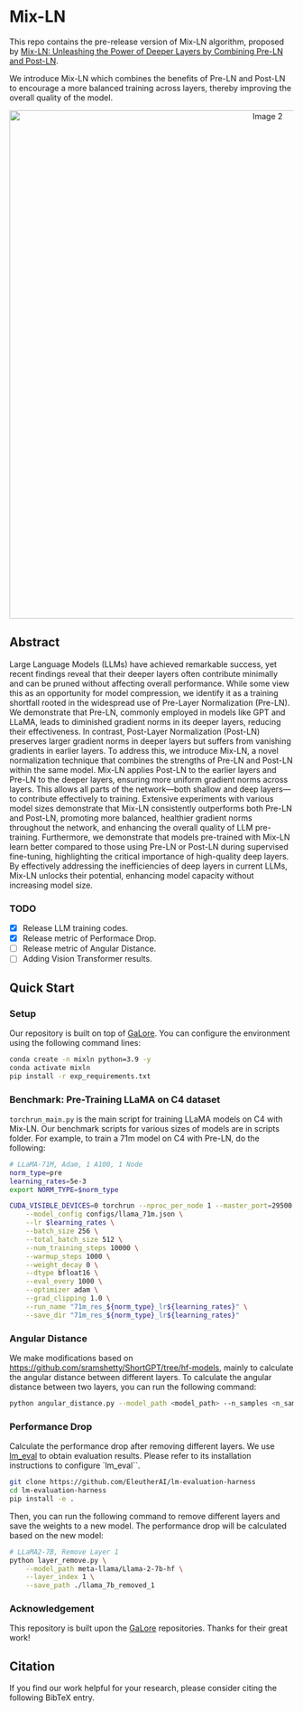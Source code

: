 # Mix-LN

This repo contains the pre-release version of Mix-LN algorithm, proposed by [Mix-LN: Unleashing the Power of Deeper Layers by Combining Pre-LN and Post-LN](https://arxiv.org/abs).

We introduce Mix-LN which combines the benefits of Pre-LN and Post-LN to encourage a more balanced training across layers, thereby improving the overall quality of the model.

<div align="center">
  <img src="https://github.com/user-attachments/assets/365b571d-1004-4fff-8878-9af1374da057" alt="Image 2" style="width: 900px; margin: 0 auto;">
</div>

## Abstract

Large Language Models (LLMs) have achieved remarkable success, yet recent findings reveal that their deeper layers often contribute minimally and can be pruned without affecting overall performance. While some view this as an opportunity for model compression, we identify it as a training shortfall rooted in the widespread use of Pre-Layer Normalization (Pre-LN). We demonstrate that Pre-LN, commonly employed in models like GPT and LLaMA, leads to diminished gradient norms in its deeper layers, reducing their effectiveness. In contrast, Post-Layer Normalization (Post-LN) preserves larger gradient norms in deeper layers but suffers from vanishing gradients in earlier layers. To address this, we introduce Mix-LN, a novel normalization technique that combines the strengths of Pre-LN and Post-LN within the same model. Mix-LN applies Post-LN to the earlier layers and Pre-LN to the deeper layers, ensuring more uniform gradient norms across layers. This allows all parts of the network—both shallow and deep layers—to contribute effectively to training. Extensive experiments with various model sizes demonstrate that Mix-LN consistently outperforms both Pre-LN and Post-LN, promoting more balanced, healthier gradient norms throughout the network, and enhancing the overall quality of LLM pre-training. Furthermore, we demonstrate that models pre-trained with Mix-LN learn better compared to those using Pre-LN or Post-LN during supervised fine-tuning, highlighting the critical importance of high-quality deep layers. By effectively addressing the inefficiencies of deep layers in current LLMs, Mix-LN unlocks their potential, enhancing model capacity without increasing model size.

### TODO

- [x] Release LLM training codes.
- [x] Release metric of Performace Drop.
- [ ] Release metric of Angular Distance.
- [ ] Adding Vision Transformer results.

## Quick Start

### Setup

Our repository is built on top of [GaLore](https://github.com/jiaweizzhao/GaLore). You can configure the environment using the following command lines:
```bash
conda create -n mixln python=3.9 -y
conda activate mixln
pip install -r exp_requirements.txt
```

### Benchmark: Pre-Training LLaMA on C4 dataset

`torchrun_main.py` is the main script for training LLaMA models on C4 with Mix-LN. Our benchmark scripts for various sizes of models are in scripts folder. For example, to train a 71m model on C4 with Pre-LN, do the following:

```bash
# LLaMA-71M, Adam, 1 A100, 1 Node
norm_type=pre
learning_rates=5e-3
export NORM_TYPE=$norm_type

CUDA_VISIBLE_DEVICES=0 torchrun --nproc_per_node 1 --master_port=29500 torchrun_main.py \
    --model_config configs/llama_71m.json \
    --lr $learning_rates \
    --batch_size 256 \
    --total_batch_size 512 \
    --num_training_steps 10000 \
    --warmup_steps 1000 \
    --weight_decay 0 \
    --dtype bfloat16 \
    --eval_every 1000 \
    --optimizer adam \
    --grad_clipping 1.0 \
    --run_name "71m_res_${norm_type}_lr${learning_rates}" \
    --save_dir "71m_res_${norm_type}_lr${learning_rates}"
```

### Angular Distance

We make modifications based on https://github.com/sramshetty/ShortGPT/tree/hf-models, mainly to calculate the angular distance between different layers. To calculate the angular distance between two layers, you can run the following command:

```bash
python angular_distance.py --model_path <model_path> --n_samples <n_samples> --angular
```

### Performance Drop
Calculate the performance drop after removing different layers. We use [lm_eval](https://github.com/EleutherAI/lm-evaluation-harness) to obtain evaluation results. Please refer to its installation instructions to configure `lm_eval``.
```bash
git clone https://github.com/EleutherAI/lm-evaluation-harness
cd lm-evaluation-harness
pip install -e .
```

Then, you can run the following command to remove different layers and save the weights to a new model. The performance drop will be calculated based on the new model:
```bash
# LLaMA2-7B, Remove Layer 1
python layer_remove.py \
    --model_path meta-llama/Llama-2-7b-hf \
    --layer_index 1 \
    --save_path ./llama_7b_removed_1
```


### Acknowledgement
This repository is built upon the [GaLore](https://github.com/jiaweizzhao/GaLore) repositories. Thanks for their great work!

## Citation
If you find our work helpful for your research, please consider citing the following BibTeX entry.
```
```
